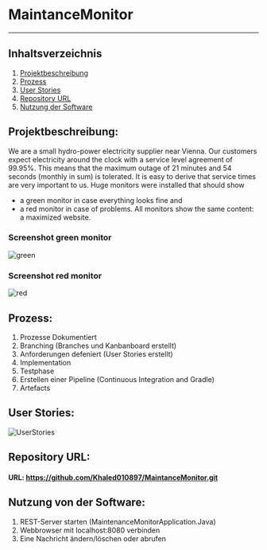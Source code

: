 # MaintanceMonitor
***
## Inhaltsverzeichnis
1. [Projektbeschreibung](#Projektbeschreibung)
2. [Prozess](#Prozess)
3. [User Stories](#UserStories)
4. [Repository URL](#RepositoryURL)
5. [Nutzung der Software](#NutzungDerSoftware)

## Projektbeschreibung:
We are a small hydro-power electricity supplier near Vienna. Our customers expect electricity 
around the clock with a service level agreement of 99.95%. This means that the maximum 
outage of 21 minutes and 54 seconds (monthly in sum) is tolerated. It is easy to derive that 
service times are very important to us. Huge monitors were installed that should show

* a green monitor in case everything looks fine and
* a red monitor in case of problems.
All monitors show the same content: a maximized website.

### Screenshot green monitor
![green](https://user-images.githubusercontent.com/31740404/203803493-00285254-dcb4-4ff8-94a2-b30f4815d814.png)

### Screenshot red monitor
![red](https://user-images.githubusercontent.com/31740404/203803825-5e5f032c-d194-4bc4-bf49-15ad300a6e6c.png)


## Prozess:
1. Prozesse Dokumentiert
2. Branching (Branches und Kanbanboard erstellt)
3. Anforderungen defeniert (User Stories erstellt)
4. Implementation
5. Testphase
6. Erstellen einer Pipeline (Continuous Integration and Gradle)
7. Artefacts

## User Stories:
![UserStories](https://user-images.githubusercontent.com/31740404/203805321-c4466343-6ee0-4279-81f9-c9d9fb26c11d.JPG)


## Repository URL:

#### URL: https://github.com/Khaled010897/MaintanceMonitor.git


## Nutzung von der Software:

1. REST-Server starten (MaintenanceMonitorApplication.Java)
2. Webbrowser mit localhost:8080 verbinden
3. Eine Nachricht ändern/löschen oder abrufen

